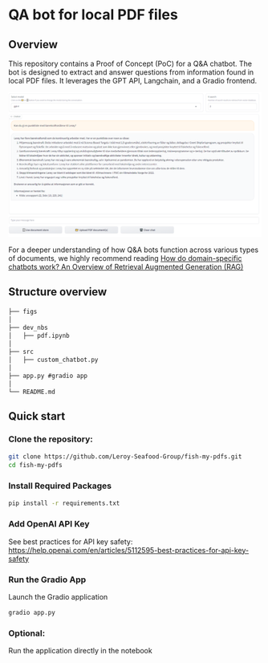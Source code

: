 # QA bot for local PDF files 
## Overview
This repository contains a Proof of Concept (PoC) for a Q&A chatbot. The bot is designed to extract and answer questions from information found in local PDF files. It leverages the GPT API, Langchain, and a Gradio frontend.

![Chatbot Demo](figs/chat_pdf.png)

For a deeper understanding of how Q&A bots function across various types of documents, we highly recommend reading [How do domain-specific chatbots work? An Overview of Retrieval Augmented Generation (RAG)](https://scriv.ai/guides/retrieval-augmented-generation-overview/)

## Structure overview
```
├── figs
│
├── dev_nbs            
│   ├── pdf.ipynb
│
├── src                  
│   ├── custom_chatbot.py
│
├── app.py #gradio app                         
│
└── README.md
```        

## Quick start
### Clone the repository:
```bash
git clone https://github.com/Leroy-Seafood-Group/fish-my-pdfs.git
cd fish-my-pdfs
```

### Install Required Packages
```bash
pip install -r requirements.txt
```

### Add OpenAI API Key
See best practices for API key safety: https://help.openai.com/en/articles/5112595-best-practices-for-api-key-safety

### Run the Gradio App
Launch the Gradio application
```bash
gradio app.py
```

### Optional: 
Run the application directly in the notebook
